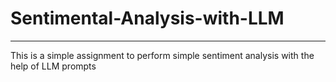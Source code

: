 # Sentimental-Analysis-with-LLM

-----------------------------------------------------------

This is a simple assignment to perform simple sentiment analysis with the help of LLM prompts
